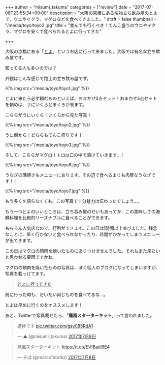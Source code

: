 +++
author = "misumi_takuma"
categories = ["review"]
date = "2017-07-08T23:55:34+09:00"
description = "大阪の京橋にある名物立ち飲み屋のとよで、ウニやイクラ、マグロなどを食べてきました。"
draft = false
thumbnail = "/media/toyo/toyo2.jpg"
title = "並んでも行くべき！てんこ盛りのウニやイクラ、マグロを安くで食べられるとよに行ってきた"

+++

大阪の京橋にある「[とよ](https://tabelog.com/osaka/A2701/A270107/27002949/)」というお店に行って来ました。大阪では有名な立ち飲み屋です。

<!--more-->

知ってる人も多いのでは？

外観はこんな感じで路上の立ち飲み屋です。

{{% img src="/media/toyo/toyo1.jpg" %}}

とよに来たら必ず頼むものといえば、おまかせ3点セット！おまかせ3点セットを頼めば、うにいくらとまぐろが来ます。

こちらがうにいくら！いくらから見た写真！

{{% img src="/media/toyo/toyo2.jpg" %}}

うに側から！どちらもてんこ盛りです！

{{% img src="/media/toyo/toyo3.jpg" %}}

そして、こちらがマグロ！トロは口の中で溶けていきます...！

{{% img src="/media/toyo/toyo6.jpg" %}}

うなぎの蒲焼きもメニューにあります。その辺で食べるよりも肉厚なうなぎです！！

{{% img src="/media/toyo/toyo7.jpg" %}}

もう多くを語らなくても、この写真で十分魅力は伝わったでしょう...。

もう一つとよのいいところは、立ち呑み屋のせいもあってか、この美味しさの海鮮料理を比較的リーズナブルに食べることができます。

もちろん人気店なので、行列ができます。この日は1時間以上並びました。残念なことに、早く行かないと食べられなかったり、時間がかかってしまうメニューが出てきます。

この日はマグロの頰肉を焼いたものにありつけませんでした。それもまた来たいと思わせる要因ですかね。

マグロの頰肉を焼いたものの写真は、ぼく個人のブログになってしまいますが、写真を載っけてます。

> [とよに行ってきた](https://blog.mismithportfolio.com/camera/20161203toyo)

前に行った時も、だいたい同じものを食べてるな...。

とよは早めに行くのをオススメします！

あと、Twitterで写真載せたら、「**痛風スターターキット**」って言われました。

<blockquote class="twitter-tweet" data-lang="ja"><p lang="ja" dir="ltr">進捗です <a href="https://t.co/gsy085RdA1">pic.twitter.com/gsy085RdA1</a></p>&mdash; ▲ (@misumi_takuma) <a href="https://twitter.com/misumi_takuma/status/883609659269013504">2017年7月8日</a></blockquote>
<script async src="//platform.twitter.com/widgets.js" charset="utf-8"></script>

<blockquote class="twitter-tweet" data-lang="ja"><p lang="ja" dir="ltr">痛風スターターキット <a href="https://t.co/EVfBadl9E4">https://t.co/EVfBadl9E4</a></p>&mdash; そば (@marcofabrika) <a href="https://twitter.com/marcofabrika/status/883621594987282434">2017年7月8日</a></blockquote>
<script async src="//platform.twitter.com/widgets.js" charset="utf-8"></script>
